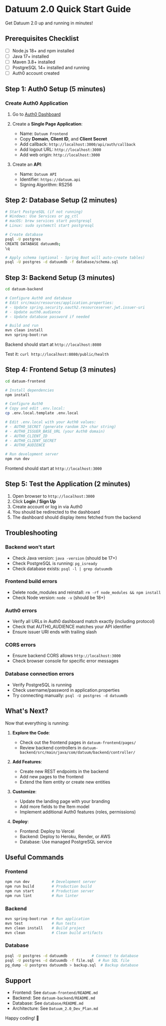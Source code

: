 # Datuum 2.0 Quick Start Guide

Get Datuum 2.0 up and running in minutes!

## Prerequisites Checklist

- [ ] Node.js 18+ and npm installed
- [ ] Java 17+ installed
- [ ] Maven 3.8+ installed
- [ ] PostgreSQL 14+ installed and running
- [ ] Auth0 account created

## Step 1: Auth0 Setup (5 minutes)

### Create Auth0 Application

1. Go to [Auth0 Dashboard](https://auth0.com/)
2. Create a **Single Page Application**:
   - Name: `Datuum Frontend`
   - Copy **Domain**, **Client ID**, and **Client Secret**
   - Add callback: `http://localhost:3000/api/auth/callback`
   - Add logout URL: `http://localhost:3000`
   - Add web origin: `http://localhost:3000`

3. Create an **API**:
   - Name: `Datuum API`
   - Identifier: `https://datuum.api`
   - Signing Algorithm: RS256

## Step 2: Database Setup (2 minutes)

```bash
# Start PostgreSQL (if not running)
# Windows: Use Services or pg_ctl
# macOS: brew services start postgresql
# Linux: sudo systemctl start postgresql

# Create database
psql -U postgres
CREATE DATABASE datuumdb;
\q

# Apply schema (optional - Spring Boot will auto-create tables)
psql -U postgres -d datuumdb -f database/schema.sql
```

## Step 3: Backend Setup (3 minutes)

```bash
cd datuum-backend

# Configure Auth0 and database
# Edit src/main/resources/application.properties:
# - Update spring.security.oauth2.resourceserver.jwt.issuer-uri
# - Update auth0.audience
# - Update database password if needed

# Build and run
mvn clean install
mvn spring-boot:run
```

Backend should start at `http://localhost:8080`

Test it: `curl http://localhost:8080/public/health`

## Step 4: Frontend Setup (3 minutes)

```bash
cd datuum-frontend

# Install dependencies
npm install

# Configure Auth0
# Copy and edit .env.local:
cp .env.local.template .env.local

# Edit .env.local with your Auth0 values:
# - AUTH0_SECRET (generate random 32+ char string)
# - AUTH0_ISSUER_BASE_URL (your Auth0 domain)
# - AUTH0_CLIENT_ID
# - AUTH0_CLIENT_SECRET
# - AUTH0_AUDIENCE

# Run development server
npm run dev
```

Frontend should start at `http://localhost:3000`

## Step 5: Test the Application (2 minutes)

1. Open browser to `http://localhost:3000`
2. Click **Login / Sign Up**
3. Create account or log in via Auth0
4. You should be redirected to the dashboard
5. The dashboard should display items fetched from the backend

## Troubleshooting

### Backend won't start
- Check Java version: `java -version` (should be 17+)
- Check PostgreSQL is running: `pg_isready`
- Check database exists: `psql -l | grep datuumdb`

### Frontend build errors
- Delete node_modules and reinstall: `rm -rf node_modules && npm install`
- Check Node version: `node -v` (should be 18+)

### Auth0 errors
- Verify all URLs in Auth0 dashboard match exactly (including protocol)
- Check that AUTH0_AUDIENCE matches your API identifier
- Ensure issuer URI ends with trailing slash

### CORS errors
- Ensure backend CORS allows `http://localhost:3000`
- Check browser console for specific error messages

### Database connection errors
- Verify PostgreSQL is running
- Check username/password in application.properties
- Try connecting manually: `psql -U postgres -d datuumdb`

## What's Next?

Now that everything is running:

1. **Explore the Code**:
   - Check out the frontend pages in `datuum-frontend/pages/`
   - Review backend controllers in `datuum-backend/src/main/java/com/datuum/backend/controller/`

2. **Add Features**:
   - Create new REST endpoints in the backend
   - Add new pages to the frontend
   - Extend the Item entity or create new entities

3. **Customize**:
   - Update the landing page with your branding
   - Add more fields to the Item model
   - Implement additional Auth0 features (roles, permissions)

4. **Deploy**:
   - Frontend: Deploy to Vercel
   - Backend: Deploy to Heroku, Render, or AWS
   - Database: Use managed PostgreSQL service

## Useful Commands

### Frontend
```bash
npm run dev          # Development server
npm run build        # Production build
npm run start        # Production server
npm run lint         # Run linter
```

### Backend
```bash
mvn spring-boot:run  # Run application
mvn test             # Run tests
mvn clean install    # Build project
mvn clean            # Clean build artifacts
```

### Database
```bash
psql -U postgres -d datuumdb           # Connect to database
psql -U postgres -d datuumdb -f file.sql  # Run SQL file
pg_dump -U postgres datuumdb > backup.sql  # Backup database
```

## Support

- Frontend: See `datuum-frontend/README.md`
- Backend: See `datuum-backend/README.md`
- Database: See `database/README.md`
- Architecture: See `Datuum_2.0_Dev_Plan.md`

Happy coding! 🚀

